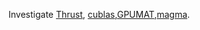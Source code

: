 
Investigate [Thrust](https://docs.nvidia.com/cuda/thrust/index.html),  [cublas](https://docs.nvidia.com/cuda/cublas/index.html),[GPUMAT](https://docs.opencv.org/3.4/d0/d60/classcv_1_1cuda_1_1GpuMat.html),[magma](https://developer.nvidia.com/magma).


